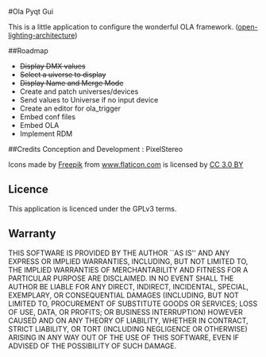 #Ola Pyqt Gui

This is a little application to configure the wonderful OLA framework. ([open-lighting-architecture](https://www.openlighting.org/ola/))

##Roadmap
* ~~Display DMX values~~
* ~~Select a uiverse to display~~
* ~~Display Name and Merge Mode~~
* Create and patch universes/devices
* Send values to Universe if no input device
* Create an editor for ola_trigger
* Embed conf files
* Embed OLA
* Implement RDM

##Credits
Conception and Development : PixelStereo
<p>Icons made by <a href="http://www.freepik.com" title="Freepik">Freepik</a> from <a href="http://www.flaticon.com" title="Flaticon">www.flaticon.com</a> is licensed by <a href="http://creativecommons.org/licenses/by/3.0/" title="Creative Commons BY 3.0" target="_blank">CC 3.0 BY</a></p>

## Licence
This application is licenced under the GPLv3 terms.

## Warranty
THIS SOFTWARE IS PROVIDED BY THE AUTHOR ``AS IS'' AND ANY EXPRESS OR IMPLIED WARRANTIES, INCLUDING, BUT NOT LIMITED TO, THE IMPLIED WARRANTIES OF MERCHANTABILITY AND FITNESS FOR A PARTICULAR PURPOSE ARE DISCLAIMED. IN NO EVENT SHALL THE AUTHOR BE LIABLE FOR ANY DIRECT, INDIRECT, INCIDENTAL, SPECIAL, EXEMPLARY, OR CONSEQUENTIAL DAMAGES (INCLUDING, BUT NOT LIMITED TO, PROCUREMENT OF SUBSTITUTE GOODS OR SERVICES; LOSS OF USE, DATA, OR PROFITS; OR BUSINESS INTERRUPTION) HOWEVER CAUSED AND ON ANY THEORY OF LIABILITY, WHETHER IN CONTRACT, STRICT LIABILITY, OR TORT (INCLUDING NEGLIGENCE OR OTHERWISE) ARISING IN ANY WAY OUT OF THE USE OF THIS SOFTWARE, EVEN IF ADVISED OF THE POSSIBILITY OF SUCH DAMAGE.
